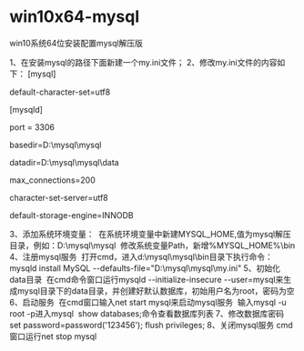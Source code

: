 # win10x64-mysql
win10系统64位安装配置mysql解压版

1、在安装mysql的路径下面新建一个my.ini文件；
2、修改my.ini文件的内容如下：
[mysql]

default-character-set=utf8
  
[mysqld]

port = 3306

basedir=D:\mysql\mysql

datadir=D:\mysql\mysql\data  

max_connections=200

character-set-server=utf8

default-storage-engine=INNODB

3、添加系统环境变量：
  在系统环境变量中新建MYSQL_HOME,值为mysql解压目录，例如：D:\mysql\mysql
  修改系统变量Path，新增%MYSQL_HOME%\bin
4、注册mysql服务
  打开cmd，进入d:\mysql\mysql\bin目录下执行命令：mysqld install MySQL --defaults-file="D:\mysql\mysql\my.ini"
5、初始化data目录
  在cmd命令窗口运行mysqld --initialize-insecure --user=mysql来生成mysql目录下的data目录，并创建好默认数据库，初始用户名为root，密码为空
6、启动服务
  在cmd窗口输入net start mysql来启动mysql服务
  输入mysql -u root -p进入mysql
  show databases;命令查看数据库列表
7、修改数据库密码
  set password=password('123456');
  flush privileges;
8、关闭mysql服务
  cmd窗口运行net stop mysql
